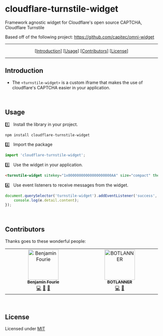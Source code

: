 # cloudflare-turnstile-widget
Framework agnostic widget for Cloudflare's open source CAPTCHA, Cloudflare Turnstile

Based off of the following project: https://github.com/capitec/omni-widget

---

<p align="center">
	[<a href="#introduction">Introduction</a>]
	[<a href="#usage">Usage</a>]
	[<a href="#contributors">Contributors</a>]
	[<a href="#license">License</a>]
</p>

---

## Introduction

-   The `<turnstile-widget>` is a custom iframe that makes the use of cloudflare's CAPTCHA easier in your application.

<br />

## Usage

1️⃣ &nbsp; Install the library in your project.

```bash
npm install cloudflare-turnstile-widget
```

2️⃣ &nbsp; Import the package

```js
import 'cloudflare-turnstile-widget';
```

3️⃣ &nbsp; Use the widget in your application.

```html
<turnstile-widget sitekey="1x00000000000000000000AA" size="compact" theme="dark"></turnstile-widget>
```

4️⃣ &nbsp; Use event listeners to receive messages from the widget.

```js
document.querySelector('turnstile-widget').addEventListener('success', function (e) {
	console.log(e.detail.content);
});
```

<br>

## Contributors
Thanks goes to these wonderful people:

<!-- ALL-CONTRIBUTORS-LIST:START - Do not remove or modify this section -->
<!-- prettier-ignore-start -->
<!-- markdownlint-disable -->
<table>
  <tbody>
    <tr>
      <td align="center" valign="top" width="14.28%"><a href="https://github.com/rezo12"><img src="https://avatars.githubusercontent.com/u/33411469?v=4?s=100" width="100px;" alt="Benjamin Fourie"/><br /><sub><b>Benjamin Fourie</b></sub></a><br /><a href="https://github.com/Benjamin Fourie/cloudflare-turnstile-widget/commits?author=rezo12" title="Code">💻</a> <a href="#tool-rezo12" title="Tools">🔧</a> <a href="https://github.com/Benjamin Fourie/cloudflare-turnstile-widget/commits?author=rezo12" title="Documentation">📖</a></td>
      <td align="center" valign="top" width="14.28%"><a href="https://github.com/BOTLANNER"><img src="https://avatars.githubusercontent.com/u/16349308?v=4?s=100" width="100px;" alt="BOTLANNER"/><br /><sub><b>BOTLANNER</b></sub></a><br /><a href="https://github.com/Benjamin Fourie/cloudflare-turnstile-widget/commits?author=BOTLANNER" title="Code">💻</a> <a href="#tool-BOTLANNER" title="Tools">🔧</a></td>
    </tr>
  </tbody>
</table>

<!-- markdownlint-restore -->
<!-- prettier-ignore-end -->

<!-- ALL-CONTRIBUTORS-LIST:END -->

<br>

## License
Licensed under [MIT](LICENSE)

<br>
